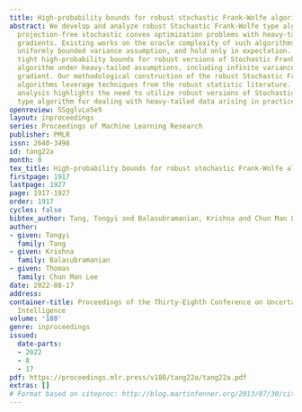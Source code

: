 ```yaml
---
title: High-probability bounds for robust stochastic Frank-Wolfe algorithm
abstract: We develop and analyze robust Stochastic Frank-Wolfe type algorithms for
  projection-free stochastic convex optimization problems with heavy-tailed stochastic
  gradients. Existing works on the oracle complexity of such algorithms require a
  uniformly bounded variance assumption, and hold only in expectation. We develop
  tight high-probability bounds for robust versions of Stochastic Frank-Wolfe type
  algorithm under heavy-tailed assumptions, including infinite variance, on the stochastic
  gradient. Our methodological construction of the robust Stochastic Frank-Wolfe type
  algorithms leverage techniques from the robust statistic literature. Our theoretical
  analysis highlights the need to utilize robust versions of Stochastic Frank-Wolfe
  type algorithm for dealing with heavy-tailed data arising in practice.
openreview: SSgglvLo5e9
layout: inproceedings
series: Proceedings of Machine Learning Research
publisher: PMLR
issn: 2640-3498
id: tang22a
month: 0
tex_title: High-probability bounds for robust stochastic Frank-Wolfe algorithm
firstpage: 1917
lastpage: 1927
page: 1917-1927
order: 1917
cycles: false
bibtex_author: Tang, Tongyi and Balasubramanian, Krishna and Chun Man Lee, Thomas
author:
- given: Tongyi
  family: Tang
- given: Krishna
  family: Balasubramanian
- given: Thomas
  family: Chun Man Lee
date: 2022-08-17
address:
container-title: Proceedings of the Thirty-Eighth Conference on Uncertainty in Artificial
  Intelligence
volume: '180'
genre: inproceedings
issued:
  date-parts:
  - 2022
  - 8
  - 17
pdf: https://proceedings.mlr.press/v180/tang22a/tang22a.pdf
extras: []
# Format based on citeproc: http://blog.martinfenner.org/2013/07/30/citeproc-yaml-for-bibliographies/
---
```

